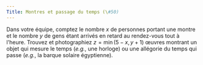 ```yaml
---
Title: Montres et passage du temps (\#50)
---
```


Dans votre équipe, comptez le nombre $x$ de personnes portant une montre et le nombre $y$ de gens étant arrivés en retard au rendez-vous tout à l'heure.
Trouvez et photographiez $z = \min(5 - x, y + 1)$ œuvres montrant un objet qui mesure le temps (*e.g.*, une horloge) ou une allégorie du temps qui passe (*e.g.*, la barque solaire égyptienne).
